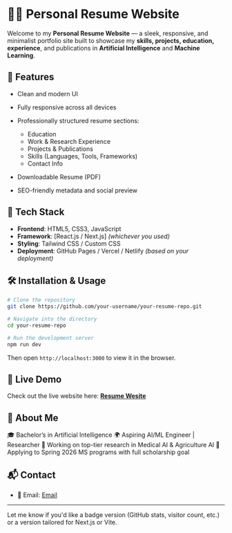 

# 🧑‍💼 Personal Resume Website

Welcome to my **Personal Resume Website** — a sleek, responsive, and minimalist portfolio site built to showcase my **skills, projects, education, experience**, and publications in **Artificial Intelligence** and **Machine Learning**.

## 📌 Features

* Clean and modern UI
* Fully responsive across all devices
* Professionally structured resume sections:

  * Education
  * Work & Research Experience
  * Projects & Publications
  * Skills (Languages, Tools, Frameworks)
  * Contact Info
* Downloadable Resume (PDF)
* SEO-friendly metadata and social preview

## 🚀 Tech Stack

* **Frontend**: HTML5, CSS3, JavaScript
* **Framework**: \[React.js / Next.js] *(whichever you used)*
* **Styling**: Tailwind CSS / Custom CSS
* **Deployment**: GitHub Pages / Vercel / Netlify *(based on your deployment)*

## 🛠️ Installation & Usage

```bash
# Clone the repository
git clone https://github.com/your-username/your-resume-repo.git

# Navigate into the directory
cd your-resume-repo

# Run the development server
npm run dev
```

Then open `http://localhost:3000` to view it in the browser.

## 📄 Live Demo

Check out the live website here: **[Resume Wesite](https://abirdas-5151.github.io/Resume/)**

## 🧠 About Me

🎓 Bachelor’s in Artificial Intelligence
🌍 Aspiring AI/ML Engineer | Researcher
🧪 Working on top-tier research in Medical AI & Agriculture AI
🎯 Applying to Spring 2026 MS programs with full scholarship goal

## 📬 Contact

* 📧 Email: [Email](mailto:your.email@example.com)
---

Let me know if you'd like a badge version (GitHub stats, visitor count, etc.) or a version tailored for Next.js or Vite.
